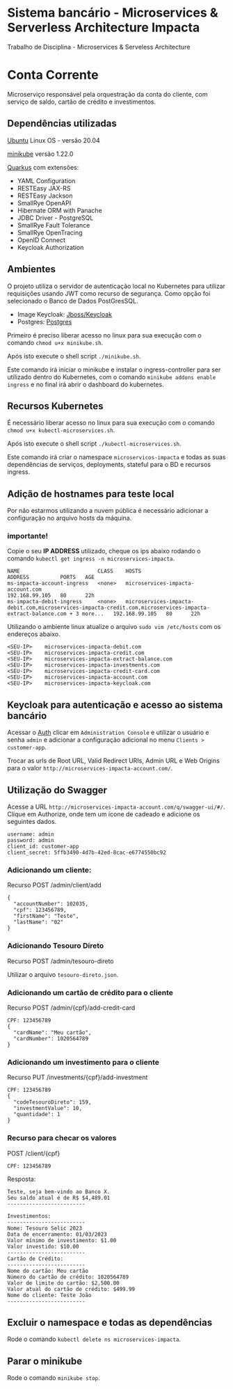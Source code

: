 # Sistema bancário - Microservices & Serverless Architecture Impacta
Trabalho de Disciplina - Microservices &amp; Serveless Architecture

# Conta Corrente

Microserviço responsável pela orquestração da conta do cliente, com serviço de saldo, cartão de crédito e investimentos.

## Dependências utilizadas
[Ubuntu](https://ubuntu.com/) Linux OS - versão 20.04 

[minikube](https://minikube.sigs.k8s.io/docs/start/) versão 1.22.0 

[Quarkus](https://code.quarkus.io/) com extensões:
- YAML Configuration
- RESTEasy JAX-RS
- RESTEasy Jackson
- SmallRye OpenAPI
- Hibernate ORM with Panache
- JDBC Driver - PostgreSQL
- SmallRye Fault Tolerance
- SmallRye OpenTracing
- OpenID Connect
- Keycloak Authorization


## Ambientes

O projeto utiliza o servidor de autenticação local no Kubernetes para utilizar requisições usando JWT como recurso de segurança. Como opção foi selecionado o Banco de Dados PostGresSQL.

- Image Keycloak: [Jboss/Keycloak](https://hub.docker.com/r/viniciusmartinez/quarkus-rhsso)
- Postgres: [Postgres](https://hub.docker.com/_/postgres)

Primeiro é preciso liberar acesso no linux para sua execução com o comando `chmod u+x minikube.sh`.

Após isto execute o shell script `./minikube.sh`.

Este comando irá iniciar o minikube e instalar o ingress-controller para ser utilizado dentro do Kubernetes, com o comando `minikube addons enable ingress` e no final irá abrir o dashboard do kubernetes.


## Recursos Kubernetes

É necessário liberar acesso no linux para sua execução com o comando `chmod u+x kubectl-microservices.sh`.

Após isto execute o shell script `./kubectl-microservices.sh`.

Este comando irá criar o namespace `microservicos-impacta` e todas as suas dependências de serviços, deployments, stateful para o BD e recursos ingress.


## Adição de hostnames para teste local

Por não estarmos utilizando a nuvem pública é necessário adicionar a configuração no arquivo hosts da máquina.

### importante!

Copie o seu **IP ADDRESS** utilizado, cheque os ips abaixo rodando o comando `kubectl get ingress -n microservices-impacta`.

```
NAME                         CLASS    HOSTS                                                                                                                    ADDRESS          PORTS   AGE
ms-impacta-account-ingress   <none>   microservices-impacta-account.com                                                                                        192.168.99.105   80      22h
ms-impacta-debit-ingress     <none>   microservices-impacta-debit.com,microservices-impacta-credit.com,microservices-impacta-extract-balance.com + 3 more...   192.168.99.105   80      22h
```

Utilizando o ambiente linux atualize o arquivo `sudo vim /etc/hosts` com os endereços abaixo.

```
<SEU-IP>    microservices-impacta-debit.com
<SEU-IP>    microservices-impacta-credit.com
<SEU-IP>    microservices-impacta-extract-balance.com
<SEU-IP>    microservices-impacta-investments.com
<SEU-IP>    microservices-impacta-credit-card.com
<SEU-IP>    microservices-impacta-account.com
<SEU-IP>    microservices-impacta-keycloak.com
```

## Keycloak para autenticação e acesso ao sistema bancário

Acessar o [Auth](http://microservices-impacta-keycloak.com/auth/) clicar em `Administration Console` e utilizar o usuário e senha `admin` e adicionar a configuração adicional no menu `Clients > customer-app`.

Trocar as urls de Root URL, Valid Redirect URIs, Admin URL e Web Origins para o valor `http://microservices-impacta-account.com/`.


## Utilização do Swagger

Acesse a URL `http://microservices-impacta-account.com/q/swagger-ui/#/`.
Clique em Authorize, onde tem um ícone de cadeado e adicione os seguintes dados.

```
username: admin
password: admin
client_id: customer-app
client_secret: 5ffb3490-4d7b-42ed-8cac-e6774550bc92
```

### Adicionando um cliente:
Recurso POST
​/admin​/client​/add
```
{
  "accountNumber": 102035,
  "cpf": 123456789,
  "firstName": "Teste",
  "lastName": "02"
}

```

### Adicionando Tesouro Direto
Recurso POST
/admin/tesouro-direto

Utilizar o arquivo `tesouro-direto.json`.


### Adicionando um cartão de crédito para o cliente
Recurso POST
/admin/{cpf}/add-credit-card

```
CPF: 123456789
{
  "cardName": "Meu cartão",
  "cardNumber": 1020564789
}
```


### Adicionando um investimento para o cliente
Recurso PUT
​/investments​/{cpf}​/add-investment

```
CPF: 123456789
{
  "codeTesouroDireto": 159,
  "investmentValue": 10,
  "quantidade": 1
}
```

### Recurso para checar os valores
POST
​/client​/{cpf}

```
CPF: 123456789

```

Resposta:
```
Teste, seja bem-vindo ao Banco X. 
Seu saldo atual é de R$ $4,489.01
------------------------- 

Investimentos: 
------------------------- 
Nome: Tesouro Selic 2023
Data de encerramento: 01/03/2023
Valor mínimo de investimento: $1.00
Valor investido: $10.00
------------------------- 
Cartão de Crédito: 
------------------------- 
Nome do cartão: Meu cartão
Número do cartão de crédito: 1020564789
Valor de limite do cartão: $2,500.00
Valor atual do cartão de crédito: $499.99
Nome do cliente: Teste João
------------------------- 

```


## Excluir o namespace e todas as dependências

Rode o comando `kubectl delete ns microservices-impacta`.


## Parar o minikube

Rode o comando `minikube stop`.
